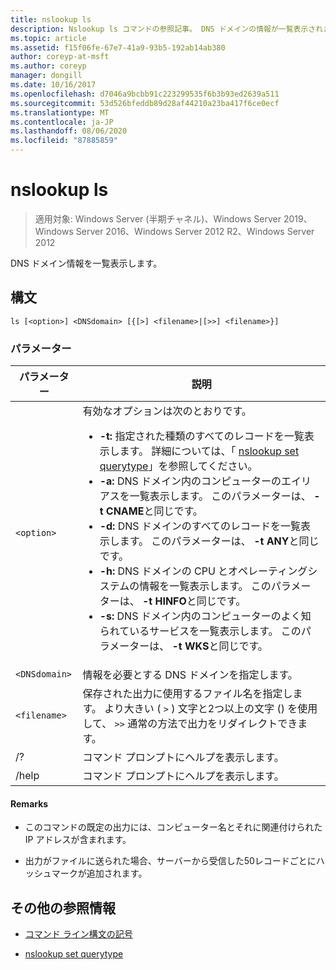 ```yaml
---
title: nslookup ls
description: Nslookup ls コマンドの参照記事。 DNS ドメインの情報が一覧表示されます。
ms.topic: article
ms.assetid: f15f06fe-67e7-41a9-93b5-192ab14ab380
author: coreyp-at-msft
ms.author: coreyp
manager: dongill
ms.date: 10/16/2017
ms.openlocfilehash: d7046a9bcbb91c223299535f6b3b93ed2639a511
ms.sourcegitcommit: 53d526bfeddb89d28af44210a23ba417f6ce0ecf
ms.translationtype: MT
ms.contentlocale: ja-JP
ms.lasthandoff: 08/06/2020
ms.locfileid: "87885859"
---
```

# <a name="nslookup-ls"></a>nslookup ls

> 適用対象: Windows Server (半期チャネル)、Windows Server 2019、Windows Server 2016、Windows Server 2012 R2、Windows Server 2012

DNS ドメイン情報を一覧表示します。

## <a name="syntax"></a>構文

```
ls [<option>] <DNSdomain> [{[>] <filename>|[>>] <filename>}]
```

### <a name="parameters"></a>パラメーター

| パラメーター | 説明 |
| --------- | ----------- |
| `<option>` | 有効なオプションは次のとおりです。<ul><li>**-t:** 指定された種類のすべてのレコードを一覧表示します。 詳細については、「 [nslookup set querytype](nslookup-set-querytype.md)」を参照してください。</li><li>**-a:** DNS ドメイン内のコンピューターのエイリアスを一覧表示します。 このパラメーターは、 **-t CNAME**と同じです。</li><li>**-d:** DNS ドメインのすべてのレコードを一覧表示します。 このパラメーターは、 **-t ANY**と同じです。</li><li>**-h:** DNS ドメインの CPU とオペレーティングシステムの情報を一覧表示します。 このパラメーターは、 **-t HINFO**と同じです。</li><li>**-s:** DNS ドメイン内のコンピューターのよく知られているサービスを一覧表示します。 このパラメーターは、 **-t WKS**と同じです。 |
| `<DNSdomain>` | 情報を必要とする DNS ドメインを指定します。 |
| `<filename>` | 保存された出力に使用するファイル名を指定します。 より大きい ( `>` ) 文字と2つ以上の文字 () を使用して、 `>>` 通常の方法で出力をリダイレクトできます。 |
| /? | コマンド プロンプトにヘルプを表示します。 |
| /help | コマンド プロンプトにヘルプを表示します。 |

#### <a name="remarks"></a>Remarks

- このコマンドの既定の出力には、コンピューター名とそれに関連付けられた IP アドレスが含まれます。

- 出力がファイルに送られた場合、サーバーから受信した50レコードごとにハッシュマークが追加されます。

## <a name="additional-references"></a>その他の参照情報

- [コマンド ライン構文の記号](command-line-syntax-key.md)

- [nslookup set querytype](nslookup-set-querytype.md)
